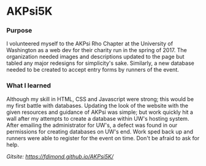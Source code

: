 # AKPsi5K

### Purpose
<p>
I volunteered myself to the AKPsi Rho Chapter at the University of Washington as a web dev for their charity run in the spring of 2017. The organization needed images and descriptions updated to the page but tabled any major redesigns for simplicity's sake. Similarly, a new database needed to be created to accept entry forms by runners of the event.
<br>
</p>

### What I learned
<p>
Although my skill in HTML, CSS and Javascript were strong; this would be my first battle with databases. Updating the look of the website with the given resources and guidance of AKPsi was simple; but work quickly hit a wall after my attempts to create a database within UW's hosting system. After emailing the administrator for UW's, a defect was found in our permissions for creating databases on UW's end. Work sped back up and runners were able to register for the event on time. Don't be afraid to ask for help.
<br>
</p>

*Gitsite: https://fdimond.github.io/AKPsi5K/*
